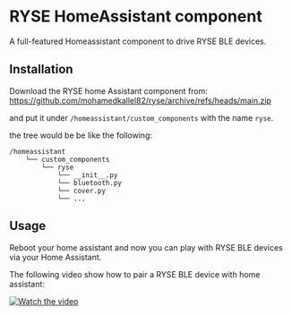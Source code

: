# RYSE HomeAssistant component
A full-featured Homeassistant component to drive RYSE BLE devices.

## Installation
Download the RYSE home Assistant component from: https://github.com/mohamedkallel82/ryse/archive/refs/heads/main.zip

and put it under `/homeassistant/custom_components` with the name `ryse`.

the tree would be be like the following:


    /homeassistant
        └── custom_components
            └── ryse
                └── __init__.py
                └── bluetooth.py
                └── cover.py
                └── ...

## Usage
Reboot your home assistant and now you can play with RYSE BLE devices via your Home Assistant.

The following video show how to pair a RYSE BLE device with home assistant: 

[![Watch the video](https://img.youtube.com/vi/G24vZGYZ-_o/0.jpg)](https://youtu.be/G24vZGYZ-_o)
